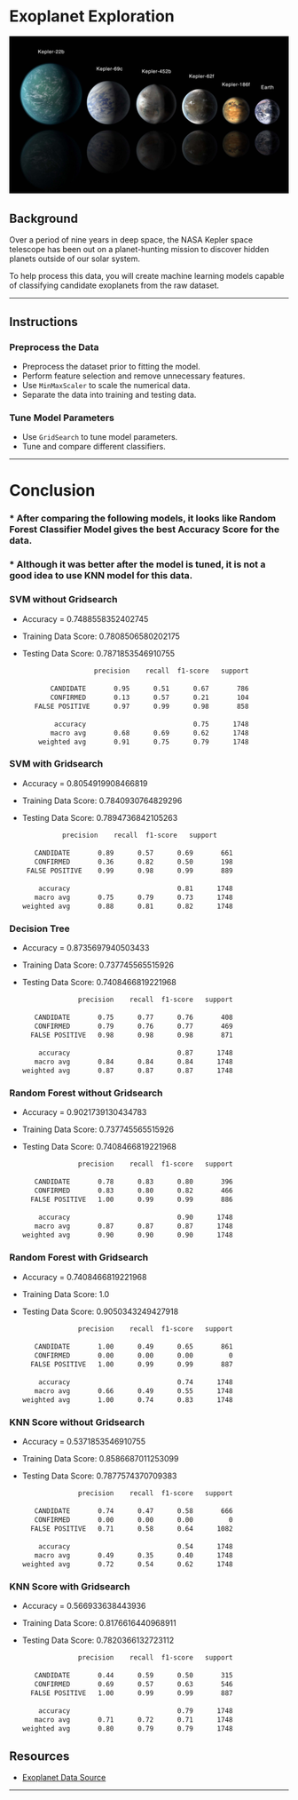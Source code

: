 # Exoplanet Exploration

![exoplanets.jpg](Images/exoplanets.jpg)

## Background

Over a period of nine years in deep space, the NASA Kepler space telescope has been out on a planet-hunting mission to discover hidden planets outside of our solar system.

To help process this data, you will create machine learning models capable of classifying candidate exoplanets from the raw dataset.

- - -

## Instructions

### Preprocess the Data

* Preprocess the dataset prior to fitting the model.
* Perform feature selection and remove unnecessary features.
* Use `MinMaxScaler` to scale the numerical data.
* Separate the data into training and testing data.

### Tune Model Parameters

* Use `GridSearch` to tune model parameters.
* Tune and compare different classifiers.

- - -


# Conclusion

### * After comparing the following models, it looks like Random Forest Classifier Model gives the best Accuracy Score for the data. 
### * Although it was better after the model is tuned, it is not a good idea to use KNN model for this data. 

### SVM without Gridsearch

* Accuracy = 0.7488558352402745
* Training Data Score: 0.7808506580202175
* Testing Data Score: 0.7871853546910755

                        precision    recall  f1-score   support

             CANDIDATE       0.95      0.51      0.67       786
             CONFIRMED       0.13      0.57      0.21       104
         FALSE POSITIVE      0.97      0.99      0.98       858

              accuracy                           0.75      1748
             macro avg       0.68      0.69      0.62      1748
          weighted avg       0.91      0.75      0.79      1748


### SVM with Gridsearch

* Accuracy = 0.8054919908466819
* Training Data Score: 0.7840930764829296
* Testing Data Score: 0.7894736842105263

                precision    recall  f1-score   support

         CANDIDATE       0.89      0.57      0.69       661
         CONFIRMED       0.36      0.82      0.50       198
       FALSE POSITIVE    0.99      0.98      0.99       889

          accuracy                           0.81      1748
         macro avg       0.75      0.79      0.73      1748
      weighted avg       0.88      0.81      0.82      1748

### Decision Tree 

* Accuracy = 0.8735697940503433
* Training Data Score: 0.737745565515926
* Testing Data Score: 0.7408466819221968

                    precision    recall  f1-score   support

         CANDIDATE       0.75      0.77      0.76       408
         CONFIRMED       0.79      0.76      0.77       469
        FALSE POSITIVE   0.98      0.98      0.98       871

          accuracy                           0.87      1748
         macro avg       0.84      0.84      0.84      1748
      weighted avg       0.87      0.87      0.87      1748


### Random Forest without Gridsearch

* Accuracy = 0.9021739130434783
* Training Data Score: 0.737745565515926
* Testing Data Score: 0.7408466819221968

                    precision    recall  f1-score   support

         CANDIDATE       0.78      0.83      0.80       396
         CONFIRMED       0.83      0.80      0.82       466
        FALSE POSITIVE   1.00      0.99      0.99       886

          accuracy                           0.90      1748
         macro avg       0.87      0.87      0.87      1748
      weighted avg       0.90      0.90      0.90      1748
  
  
### Random Forest with Gridsearch

* Accuracy = 0.7408466819221968
* Training Data Score: 1.0
* Testing Data Score: 0.9050343249427918

                    precision    recall  f1-score   support

         CANDIDATE       1.00      0.49      0.65       861
         CONFIRMED       0.00      0.00      0.00         0
        FALSE POSITIVE   1.00      0.99      0.99       887

          accuracy                           0.74      1748
         macro avg       0.66      0.49      0.55      1748
      weighted avg       1.00      0.74      0.83      1748
  
  
### KNN Score without Gridsearch

* Accuracy = 0.5371853546910755
* Training Data Score: 0.8586687011253099
* Testing Data Score: 0.7877574370709383

                    precision    recall  f1-score   support

         CANDIDATE       0.74      0.47      0.58       666
         CONFIRMED       0.00      0.00      0.00         0
        FALSE POSITIVE   0.71      0.58      0.64      1082

          accuracy                           0.54      1748
         macro avg       0.49      0.35      0.40      1748
      weighted avg       0.72      0.54      0.62      1748
  

### KNN Score with Gridsearch

* Accuracy = 0.566933638443936
* Training Data Score: 0.8176616440968911
* Testing Data Score: 0.7820366132723112

                    precision    recall  f1-score   support

         CANDIDATE       0.44      0.59      0.50       315
         CONFIRMED       0.69      0.57      0.63       546
        FALSE POSITIVE   1.00      0.99      0.99       887

          accuracy                           0.79      1748
         macro avg       0.71      0.72      0.71      1748
      weighted avg       0.80      0.79      0.79      1748


## Resources

* [Exoplanet Data Source](https://www.kaggle.com/nasa/kepler-exoplanet-search-results)

- - -



































